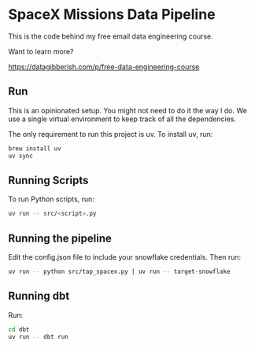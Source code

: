 # SpaceX Missions Data Pipeline

This is the code behind my free email data engineering course.

Want to learn more?

https://datagibberish.com/p/free-data-engineering-course

## Run

This is an opinionated setup. You might not need to do it the way I do.
We use a single virtual environment to keep track of all the dependencies.

The only requirement to run this project is uv.
To install uv, run:

```sh
brew install uv
uv sync
```

## Running Scripts

To run Python scripts, run:

```sh
uv run -- src/<script>.py
```

## Running the pipeline

Edit the config.json file to include your snowflake credentials.
Then run:


```sh
uv run -- python src/tap_spacex.py | uv run -- target-snowflake
```

## Running dbt

Run:

```sh
cd dbt
uv run -- dbt run
```
